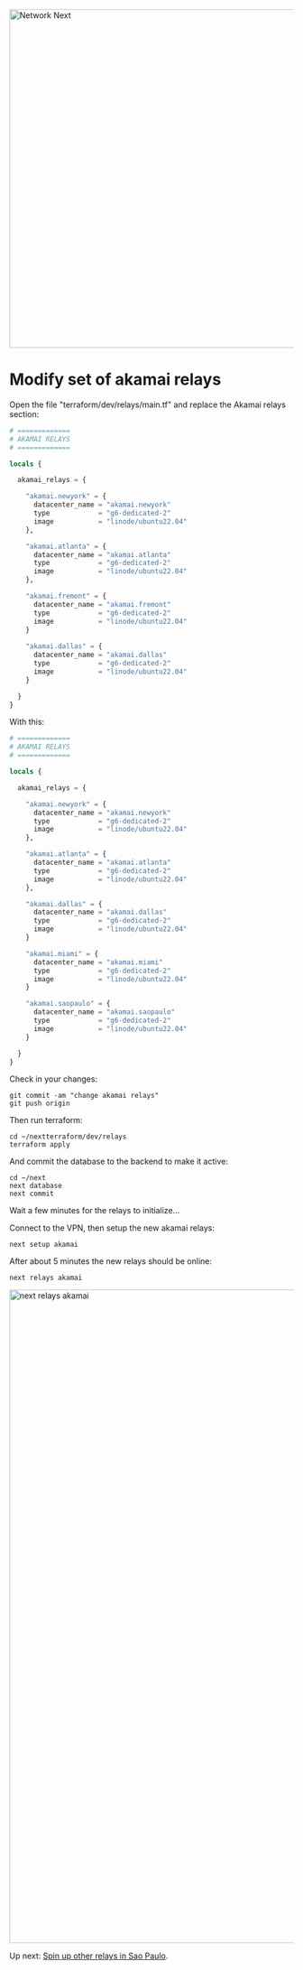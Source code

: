 <img src="https://static.wixstatic.com/media/799fd4_0512b6edaeea4017a35613b4c0e9fc0b~mv2.jpg/v1/fill/w_1200,h_140,al_c,q_80,usm_0.66_1.00_0.01/networknext_logo_colour_black_RGB_tightc.jpg" alt="Network Next" width="600"/>

<br>

# Modify set of akamai relays

Open the file "terraform/dev/relays/main.tf" and replace the Akamai relays section:

```terraform
# =============
# AKAMAI RELAYS
# =============

locals {

  akamai_relays = {

    "akamai.newyork" = {
      datacenter_name = "akamai.newyork"
      type            = "g6-dedicated-2"
      image           = "linode/ubuntu22.04"
    },

    "akamai.atlanta" = {
      datacenter_name = "akamai.atlanta"
      type            = "g6-dedicated-2"
      image           = "linode/ubuntu22.04"
    },

    "akamai.fremont" = {
      datacenter_name = "akamai.fremont"
      type            = "g6-dedicated-2"
      image           = "linode/ubuntu22.04"
    }
    
    "akamai.dallas" = {
      datacenter_name = "akamai.dallas"
      type            = "g6-dedicated-2"
      image           = "linode/ubuntu22.04"
    }

  }
}
```

With this:

```terraform
# =============
# AKAMAI RELAYS
# =============

locals {

  akamai_relays = {

    "akamai.newyork" = {
      datacenter_name = "akamai.newyork"
      type            = "g6-dedicated-2"
      image           = "linode/ubuntu22.04"
    },

    "akamai.atlanta" = {
      datacenter_name = "akamai.atlanta"
      type            = "g6-dedicated-2"
      image           = "linode/ubuntu22.04"
    },

    "akamai.dallas" = {
      datacenter_name = "akamai.dallas"
      type            = "g6-dedicated-2"
      image           = "linode/ubuntu22.04"
    }

    "akamai.miami" = {
      datacenter_name = "akamai.miami"
      type            = "g6-dedicated-2"
      image           = "linode/ubuntu22.04"
    }

    "akamai.saopaulo" = {
      datacenter_name = "akamai.saopaulo"
      type            = "g6-dedicated-2"
      image           = "linode/ubuntu22.04"
    }

  }
}
```

Check in your changes:

```console
git commit -am "change akamai relays"
git push origin
```

Then run terraform:

```console
cd ~/nextterraform/dev/relays
terraform apply
```

And commit the database to the backend to make it active:

```console
cd ~/next
next database
next commit
```

Wait a few minutes for the relays to initialize...

Connect to the VPN, then setup the new akamai relays:

```console
next setup akamai
```

After about 5 minutes the new relays should be online:

```console
next relays akamai
```

<img width="1158" alt="next relays akamai" src="https://github.com/user-attachments/assets/9be4f7bc-c386-478c-98b8-c5a2154abdb7" />

Up next: [Spin up other relays in Sao Paulo](spin_up_other_relays_in_saopaulo.md).
